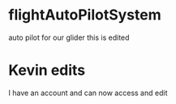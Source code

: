 # flightAutoPilotSystem
auto pilot for our glider
this is edited
# Kevin edits
I have an account and can now access and edit
